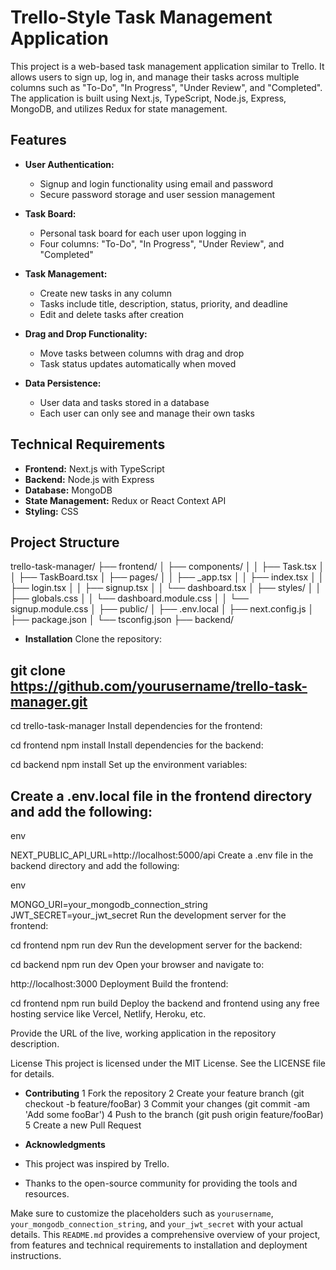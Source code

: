 # Trello-Style Task Management Application

This project is a web-based task management application similar to Trello. It allows users to sign up, log in, and manage their tasks across multiple columns such as "To-Do", "In Progress", "Under Review", and "Completed". The application is built using Next.js, TypeScript, Node.js, Express, MongoDB, and utilizes Redux for state management.

## Features

- **User Authentication:**

  - Signup and login functionality using email and password
  - Secure password storage and user session management

- **Task Board:**

  - Personal task board for each user upon logging in
  - Four columns: "To-Do", "In Progress", "Under Review", and "Completed"

- **Task Management:**

  - Create new tasks in any column
  - Tasks include title, description, status, priority, and deadline
  - Edit and delete tasks after creation

- **Drag and Drop Functionality:**

  - Move tasks between columns with drag and drop
  - Task status updates automatically when moved

- **Data Persistence:**
  - User data and tasks stored in a database
  - Each user can only see and manage their own tasks

## Technical Requirements

- **Frontend:** Next.js with TypeScript
- **Backend:** Node.js with Express
- **Database:** MongoDB
- **State Management:** Redux or React Context API
- **Styling:** CSS

## Project Structure

trello-task-manager/
├── frontend/
│ ├── components/
│ │ ├── Task.tsx
│ │ ├── TaskBoard.tsx
│ ├── pages/
│ │ ├── \_app.tsx
│ │ ├── index.tsx
│ │ ├── login.tsx
│ │ ├── signup.tsx
│ │ └── dashboard.tsx
│ ├── styles/
│ │ ├── globals.css
│ │ └── dashboard.module.css
│ │ └── signup.module.css
│ ├── public/
│ ├── .env.local
│ ├── next.config.js
│ ├── package.json
│ └── tsconfig.json
├── backend/

- **Installation**
  Clone the repository:

## git clone https://github.com/yourusername/trello-task-manager.git

cd trello-task-manager
Install dependencies for the frontend:

cd frontend
npm install
Install dependencies for the backend:

cd backend
npm install
Set up the environment variables:

## Create a .env.local file in the frontend directory and add the following:

env

NEXT_PUBLIC_API_URL=http://localhost:5000/api
Create a .env file in the backend directory and add the following:

env

MONGO_URI=your_mongodb_connection_string
JWT_SECRET=your_jwt_secret
Run the development server for the frontend:

cd frontend
npm run dev
Run the development server for the backend:

cd backend
npm run dev
Open your browser and navigate to:

http://localhost:3000
Deployment
Build the frontend:

cd frontend
npm run build
Deploy the backend and frontend using any free hosting service like Vercel, Netlify, Heroku, etc.

Provide the URL of the live, working application in the repository description.

License
This project is licensed under the MIT License. See the LICENSE file for details.

- **Contributing**
  1 Fork the repository
  2 Create your feature branch (git checkout -b feature/fooBar)
  3 Commit your changes (git commit -am 'Add some fooBar')
  4 Push to the branch (git push origin feature/fooBar)
  5 Create a new Pull Request

- **Acknowledgments**
- This project was inspired by Trello.
- Thanks to the open-source community for providing the tools and resources.

Make sure to customize the placeholders such as `yourusername`, `your_mongodb_connection_string`, and `your_jwt_secret` with your actual details. This `README.md` provides a comprehensive overview of your project, from features and technical requirements to installation and deployment instructions.
